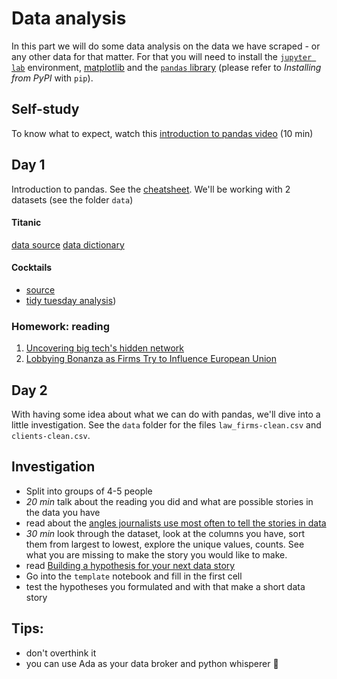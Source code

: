 # Data analysis

In this part we will do some data analysis on the data we have scraped - or any other data for that matter. For that you will need to install the [`jupyter lab`](https://jupyter.org/install) environment, [matplotlib](https://matplotlib.org/stable/) and the [`pandas` library](https://pandas.pydata.org/docs/getting_started/install.html) (please refer to *Installing from PyPI* with `pip`).

## Self-study
To know what to expect, watch this [introduction to pandas video](https://www.youtube.com/watch?v=dcqPhpY7tWk) (10 min)

## Day 1
Introduction to pandas. See the [cheatsheet](https://github.com/zufanka/goteborgmij24/blob/main/3_data-analysis/pandas_cheatsheet.md). We'll be working with 2 datasets (see the folder `data`)

#### Titanic
[data source](https://www.kaggle.com/datasets/vinicius150987/titanic3/data)
[data dictionary](https://choens.github.io/titanic/workshops/regression/data-dictionary/)
#### Cocktails
- [source](https://github.com/rfordatascience/tidytuesday/blob/main/data/2020/2020-05-26/readme.md)
- [tidy tuesday analysis](https://www.youtube.com/watch?v=EC0SVkFB2OU&list=PL19ev-r1GBwkuyiwnxoHTRC8TTqP8OEi8&index=36))

### Homework: reading
1. [Uncovering big tech's hidden network](https://www.somo.nl/uncovering-big-techs-hidden-network/)
2. [Lobbying Bonanza as Firms Try to Influence European Union](https://github.com/zufanka/goteborgmij24/blob/main/3_data-analysis/docs/Lobbying%20Bonanza%20as%20Firms%20Try%20to%20Influence%20European%20Union%20-%20The%20New%20York%20Times.pdf)

## Day 2
With having some idea about what we can do with pandas, we'll dive into a little investigation. See the `data` folder for the files `law_firms-clean.csv` and `clients-clean.csv`.

## Investigation
- Split into groups of 4-5 people
- *20 min* talk about the reading you did and what are possible stories in the data you have
- read about the [angles journalists use most often to tell the stories in data]()
- *30 min* look through the dataset, look at the columns you have, sort them from largest to lowest, explore the unique values, counts. See what you are missing to make the story you would like to make.
- read [Building a hypothesis for your next data story]()
- Go into the `template` notebook and fill in the first cell
- test the hypotheses you formulated and with that make a short data story

## Tips:
- don't overthink it
- you can use Ada as your data broker and python whisperer 🐍
